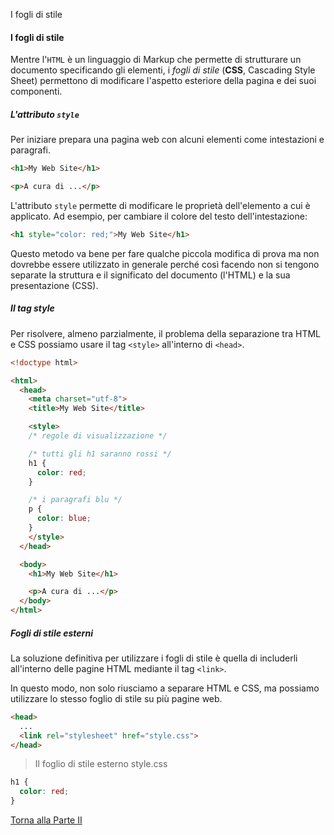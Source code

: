 I fogli di stile


#### I fogli di stile

Mentre l'`HTML` è un linguaggio di Markup che permette
di strutturare un documento specificando gli elementi,
i *fogli di stile* (**CSS**, Cascading Style Sheet) permettono
di modificare l'aspetto esteriore della pagina e dei suoi componenti.

##### L'attributo `style`

Per iniziare prepara una pagina web con alcuni elementi come
intestazioni e paragrafi.

```html
<h1>My Web Site</h1>

<p>A cura di ...</p>
```

L'attributo `style` permette di modificare le proprietà dell'elemento
a cui è applicato. Ad esempio, per cambiare il colore del testo dell'intestazione:

```html
<h1 style="color: red;">My Web Site</h1>
```

Questo metodo va bene per fare qualche piccola modifica di prova
ma non dovrebbe essere utilizzato in generale perché così facendo non si
tengono separate la struttura e il significato del documento (l'HTML)
e la sua presentazione (CSS).

##### Il tag style

Per risolvere, almeno parzialmente, il problema della separazione
tra HTML e CSS possiamo usare il tag `<style>` all'interno di `<head>`.

```html
<!doctype html>

<html>
  <head>
    <meta charset="utf-8">
    <title>My Web Site</title>

    <style>
    /* regole di visualizzazione */

    /* tutti gli h1 saranno rossi */
    h1 {
      color: red;
    }

    /* i paragrafi blu */
    p {
      color: blue;
    }
    </style>
  </head>

  <body>
    <h1>My Web Site</h1>

    <p>A cura di ...</p>
  </body>
</html>
```

##### Fogli di stile esterni

La soluzione definitiva per utilizzare i fogli di stile è quella di
includerli all'interno delle pagine HTML mediante il tag `<link>`.

In questo modo, non solo riusciamo a separare HTML e CSS,
ma possiamo utilizzare lo stesso foglio di stile su più
pagine web.

```html
<head>
  ...
  <link rel="stylesheet" href="style.css">
</head>
```

> Il foglio di stile esterno style.css

```css
h1 {
  color: red;
}
```

<a href="/activities/2">Torna alla Parte II</a>
